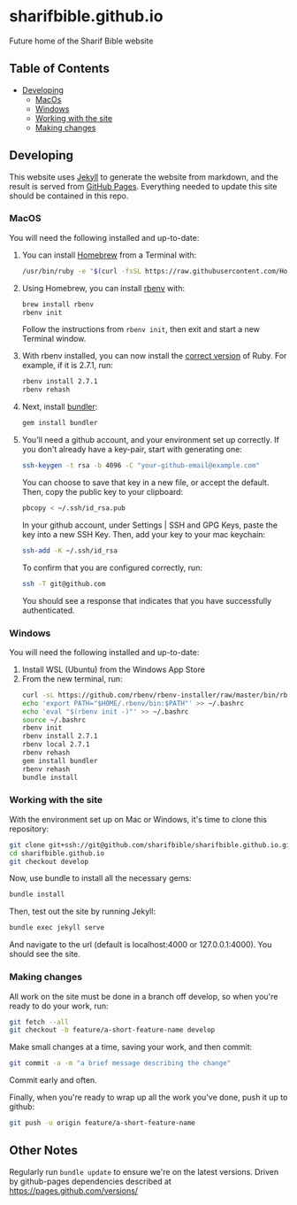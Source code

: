 # sharifbible.github.io
Future home of the Sharif Bible website
## Table of Contents
* [Developing](#developing)
  * [MacOs](#macos)
  * [Windows](windows)
  * [Working with the site](#working-with-the-site)
  * [Making changes](#making-changes)

## Developing
This website uses [Jekyll](https://jekyllrb.com) to generate the website from markdown, and the result is served from [GitHub Pages](https://pages.github.com). Everything needed to update this site should be contained in this repo.
 
### MacOS
You will need the following installed and up-to-date:
1. You can install [Homebrew](https://brew.sh) from a Terminal with:
   ~~~ sh
   /usr/bin/ruby -e "$(curl -fsSL https://raw.githubusercontent.com/Homebrew/install/master/install)"
   ~~~

2. Using Homebrew, you can install [rbenv](https://github.com/rbenv/rbenv) with:
   ~~~ sh
   brew install rbenv
   rbenv init
   ~~~
   Follow the instructions from `rbenv init`, then exit and start a new Terminal window.

3. With rbenv installed, you can now install the [correct version](.ruby-version) of Ruby. For example, if it is 2.7.1, run:
   ~~~ sh
   rbenv install 2.7.1
   rbenv rehash
   ~~~

4. Next, install [bundler](https://bundler.io):
   ~~~ sh
   gem install bundler
   ~~~

5. You'll need a github account, and your environment set up correctly. If you don't already have a key-pair, start with generating one:
   ~~~ sh
   ssh-keygen -t rsa -b 4096 -C "your-github-email@example.com"
   ~~~
   You can choose to save that key in a new file, or accept the default. Then, copy the public key to your clipboard:
   ~~~ sh
   pbcopy < ~/.ssh/id_rsa.pub
   ~~~
   In your github account, under Settings | SSH and GPG Keys, paste the key into a new SSH Key. Then, add your key to your mac keychain:
   ~~~ sh
   ssh-add -K ~/.ssh/id_rsa
   ~~~
   To confirm that you are configured correctly, run:
   ~~~ sh
   ssh -T git@github.com
   ~~~
   You should see a response that indicates that you have successfully authenticated.

### Windows
You will need the following installed and up-to-date:
1. Install WSL (Ubuntu) from the Windows App Store
2. From the new terminal, run:
    ~~~ sh
    curl -sL https://github.com/rbenv/rbenv-installer/raw/master/bin/rbenv-installer | bash -
    echo 'export PATH="$HOME/.rbenv/bin:$PATH"' >> ~/.bashrc
    echo 'eval "$(rbenv init -)"' >> ~/.bashrc
    source ~/.bashrc 
    rbenv init
    rbenv install 2.7.1
    rbenv local 2.7.1
    rbenv rehash
    gem install bundler
    rbenv rehash
    bundle install
    ~~~ 



### Working with the site
With the environment set up on Mac or Windows, it's time to clone this repository:
~~~ sh
git clone git+ssh://git@github.com/sharifbible/sharifbible.github.io.git
cd sharifbible.github.io
git checkout develop
~~~
Now, use bundle to install all the necessary gems:
~~~ sh
bundle install
~~~
Then, test out the site by running Jekyll:
~~~ sh
bundle exec jekyll serve
~~~
And navigate to the url (default is localhost:4000 or 127.0.0.1:4000). You should see the site.

### Making changes
All work on the site must be done in a branch off develop, so when you're ready to do your work, run:
~~~ sh
git fetch --all
git checkout -b feature/a-short-feature-name develop
~~~

Make small changes at a time, saving your work, and then commit:
~~~ sh
git commit -a -m "a brief message describing the change"
~~~

Commit early and often.

Finally, when you're ready to wrap up all the work you've done, push it up to github:
~~~ sh
git push -u origin feature/a-short-feature-name
~~~

## Other Notes
Regularly run `bundle update` to ensure we're on the latest versions. Driven by github-pages dependencies described at https://pages.github.com/versions/

